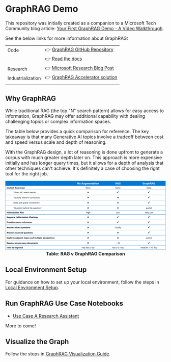 # GraphRAG Demo

This repository was initially created as a companion to a Microsoft Tech Community blog article: [Your First GraphRAG Demo - A Video Walkthrough](https://techcommunity.microsoft.com/blog/aiplatformblog/your-first-graphrag-demo---a-video-walkthrough/4410246).

See the below links for more information about GraphRAG:

|   |   |
|---|---|
| Code | 👉 [GraphRAG GitHub Repository](https://github.com/microsoft/graphrag/blob/main/README.md) |
| | 👉 [Read the docs](https://microsoft.github.io/graphrag) |
| Research | 👉 [Microsoft Research Blog Post](https://www.microsoft.com/en-us/research/blog/graphrag-unlocking-llm-discovery-on-narrative-private-data/) |
| Industrialization | 👉 [GraphRAG Accelerator solution](https://github.com/Azure-Samples/graphrag-accelerator) |
|   |   |

## Why GraphRAG
While traditional RAG (the top "N" search pattern) allows for easy access to information, GraphRAG may offer additional capability with dealing challenging topics or complex information spaces.

The table below provides a quick comparison for reference. The key takeaway is that many Generative AI topics involve a tradeoff between cost and speed versus scale and depth of reasoning.

With the GraphRAG design, a lot of reasoning is done upfront to generate a corpus with much greater depth later on. This approach is more expensive initially and has longer query times, but it allows for a depth of analysis that other techniques can't achieve. It's definitely a case of choosing the right tool for the right job.

<div align="center">

![RAG v GraphRAG Comparison](/assets/approach_comparision_tbl.png "RAG v GraphRAG Comparison")
**Table: RAG v GraphRAG Comparison**

</div>

## Local Environment Setup
For guidance on how to set up your local environment, follow the steps in [Local Environment Setup](./local-environment-setup.md).

## Run GraphRAG Use Case Notebooks

- [Use Case A Research Assistant](./Use%20Case%20A%20Research%20Assistant.ipynb)

More to come!

## Visualize the Graph

Follow the steps in [GraphRAG Visualization Guide](https://microsoft.github.io/graphrag/visualization_guide/).



